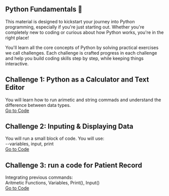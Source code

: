 ## Python Fundamentals 🚀

This material is designed to kickstart your journey into Python programming, especially if you're just starting out. Whether you're completely new to coding or curious about how Python works, you're in the right place!

You'll learn all the core concepts of Python by solving practical exercises we call challenges. Each challenge is crafted progress in each challenge and help you build coding skills step by step, while keeping things interactive.

## Challenge 1: Python as a Calculator and Text Editor
You will learn how to run arimetic and string commads and understand the difference between data types.  
[Go to Code](https://github.com/tinyazure/python_basics/blob/main/Challenge%201_%20Create%20a%20Patient%20Report.ipynb)
## Challenge 2: Inputing & Displaying Data
You will run a small block of code. You will use:    
--variables, input, print  
[Go to Code](https://github.com/tinyazure/python_basics/blob/main/Challenge%202_%20Inputing%20Data.ipynb)
## Challenge 3: run a code for Patient Record
Integrating previous commands:         
Aritmetic Functions, Variables, Print(), Input()  
[Go to Code](https://github.com/tinyazure/python_basics/blob/main/Challenge%202_%20Inputing%20Data.ipynb)
